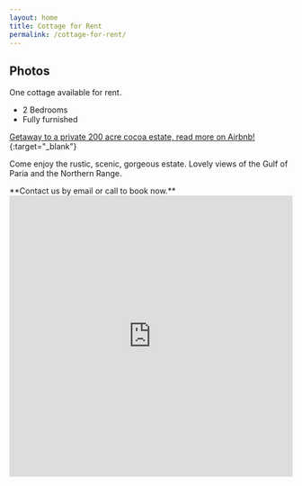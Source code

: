 ```yaml
---
layout: home
title: Cottage for Rent
permalink: /cottage-for-rent/
---
```


<h2>Photos</h2>
<p>One cottage available for rent.</p>
<ul>
  <li>2 Bedrooms</li>
  <li>Fully furnished</li>
</ul>

[Getaway to a private 200 acre cocoa estate, read more on Airbnb!](https://www.airbnb.com/rooms/35882201?location=San%20Salvador%20estate%20trinidad&source_impression_id=p3_1563563403_e4U7xup0hp%2FPrdMX){:target="_blank"}

<p>Come enjoy the rustic, scenic, gorgeous estate. Lovely views of the Gulf of Paria and the Northern Range.</p>
**Contact us by email or call to book now.**

<div></div><iframe style="position: relative; top: 0; left: 0; width: 100%; height: 500px;" src="https://flickrembed.com/cms_embed.php?source=flickr&layout=responsive&input=72157709704267291&sort=0&by=album&theme=default_notextpanel&scale=fit&speed=10000&limit=500&skin=default&autoplay=true" scrolling="no" frameborder="0" allowFullScreen="true" webkitallowfullscreen="true" mozallowfullscreen="true"><small>Powered by <a href="https://flickrembed.com">flickr embed</a>.</small></iframe><script type="text/javascript">function showpics(){var a=$("#box").val();$.getJSON("http://api.flickr.com/services/feeds/photos_public.gne?tags="+a+"&tagmode=any&format=json&jsoncallback=?",function(a){$("#images").hide().html(a).fadeIn("fast"),$.each(a.items,function(a,e){$("<img/>").attr("src",e.media.m).appendTo("#images")})})}</script><div></div>